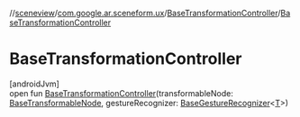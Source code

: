 //[sceneview](../../../index.md)/[com.google.ar.sceneform.ux](../index.md)/[BaseTransformationController](index.md)/[BaseTransformationController](-base-transformation-controller.md)

# BaseTransformationController

[androidJvm]\
open fun [BaseTransformationController](-base-transformation-controller.md)(transformableNode: [BaseTransformableNode](../-base-transformable-node/index.md), gestureRecognizer: [BaseGestureRecognizer](../-base-gesture-recognizer/index.md)&lt;[T](../../com.google.ar.sceneform.collision/-collision-system/raycast-all.md)&gt;)
